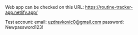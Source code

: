 Web app can be checked on this URL: 
https://routine-tracker-app.netlify.app/ 

Test account: 
email: uzdravkovic0@gmail.com
password: Newpassword123!
